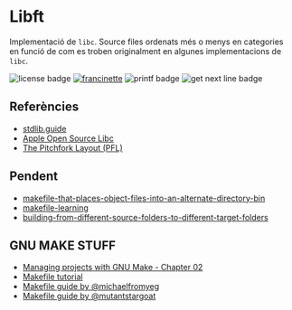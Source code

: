 # Libft
Implementació de `libc`. Source files ordenats més o menys en categories en funció de com es troben originalment en algunes implementacions de `libc`.

![license badge](https://img.shields.io/github/license/puyma/42-libft)
[![francinette](https://github.com/puyma/42-libft/actions/workflows/francinette.yml/badge.svg)](https://github.com/puyma/42-libft/actions/workflows/francinette.yml)
![printf badge](https://img.shields.io/badge/printf-included-orange)
![get next line badge](https://img.shields.io/badge/get%20next%20line-not%20included-red)

## Referències
- [stdlib.guide](https://stdlib.guide)
- [Apple Open Source Libc](https://github.com/apple-opensource/Libc)
- [The Pitchfork Layout (PFL)](https://api.csswg.org/bikeshed/?force=1&url=https://raw.githubusercontent.com/vector-of-bool/pitchfork/develop/data/spec.bs)
<!-- https://git.42l.fr/pohl/libft -->
<!-- https://git.42l.fr/jorun/superlibft -->
<!-- https://github.com/thdelmas/Libft -->

## Pendent
- [makefile-that-places-object-files-into-an-alternate-directory-bin](https://codereview.stackexchange.com/questions/74136/makefile-that-places-object-files-into-an-alternate-directory-bin)
- [makefile-learning](https://yuukidach.github.io/2019/08/05/makefile-learning/)
- [building-from-different-source-folders-to-different-target-folders](https://riptutorial.com/makefile/example/21376/building-from-different-source-folders-to-different-target-folders)

## GNU MAKE STUFF
- [Managing projects with GNU Make - Chapter 02](https://www.oreilly.com/library/view/managing-projects-with/0596006101/ch02.html#pattern_rules)
- [Makefile tutorial](https://makefiletutorial.com)
- [Makefile guide by @michaelfromyeg](https://michaelfromyeg.github.io/makefiles/#fancy-makefiles)
- [Makefile guide by @mutantstargoat](http://nuclear.mutantstargoat.com/articles/make/)
